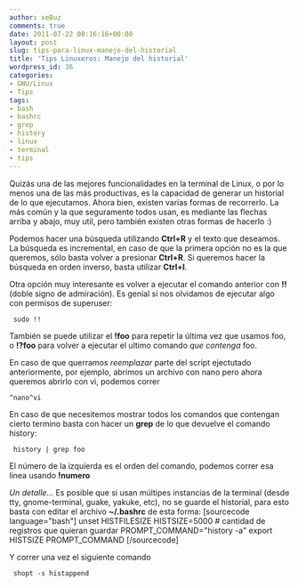 ```yaml
---
author: xeBuz
comments: true
date: 2011-07-22 00:16:16+00:00
layout: post
slug: tips-para-linux-manejo-del-historial
title: 'Tips Linuxeros: Manejo del historial'
wordpress_id: 36
categories:
- GNU/Linux
- Tips
tags:
- bash
- bashrc
- grep
- history
- linux
- terminal
- tips
---
```


Quizás una de las mejores funcionalidades en la terminal de Linux, o por lo menos una de las más productivas, es la capacidad de generar un historial de lo que ejecutamos.
Ahora bien, existen varias formas de recorrerlo. La más común y la que seguramente todos usan, es mediante las flechas arriba y abajo, muy util, pero también existen otras formas de hacerlo :)
  

Podemos hacer una búsqueda utilizando **Ctrl+R** y el texto que deseamos. La búsqueda es incremental, en caso de que la primera opción no es la que queremos, sólo basta volver a presionar **Ctrl+R**. Si queremos hacer la búsqueda en orden inverso, basta utilizar **Ctrl+I**.
  

Otra opción muy interesante es volver a ejecutar el comando anterior con **!!** (doble signo de admiración). Es genial si nos olvidamos de ejecutar algo con permisos de superuser:

    
     sudo !!


También se puede utilizar el **!foo** para repetir la última vez que usamos foo, o **!?foo** para volver a ejecutar el ultimo comando _que contenga_ foo.
  

En caso de que querramos _reemplazar_ parte del script ejectutado anteriormente, por ejemplo, abrimos un archivo con nano pero ahora queremos abrirlo con vi, podemos correr

    
    ^nano^vi


En caso de que necesitemos mostrar todos los comandos que contengan cierto termino basta con hacer un **grep** de lo que devuelve el comando history:

    
     history | grep foo


El número de la izquierda es el orden del comando, podemos correr esa linea usando **!numero**
  
  

_Un detalle..._
Es posible que si usan múltipes instancias de la terminal (desde tty, gnome-terminal, guake, yakuke, etc), no se guarde el historial, para esto  basta con editar el archivo **~/.bashrc** de esta forma:
[sourcecode language="bash"]
 unset HISTFILESIZE
 HISTSIZE=5000 # cantidad de registros que quieran guardar
 PROMPT_COMMAND="history -a"
 export HISTSIZE PROMPT_COMMAND
[/sourcecode]

Y correr una vez el siguiente comando

    
     shopt -s histappend
